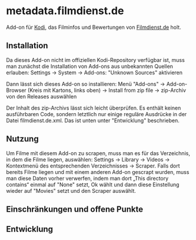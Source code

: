 # metadata.filmdienst.de
Add-on für [Kodi](https://github.com/xbmc), das Filminfos und Bewertungen von [Filmdienst.de](https://www.filmdienst.de/) holt.

## Installation
Da dieses Add-on nicht im offiziellen Kodi-Repository verfügbar ist, muss man zunächst die Installation von Add-ons aus unbekannten Quellen erlauben:
Settings -> System -> Add-ons: "Unknown Sources" aktivieren

Dann lässt sich dieses Add-on so installieren:
Menü "Add-ons" -> Add-on-Browser (Kreis mit Kartons, links oben) -> Install from zip file -> zip-Archiv von den Releases auswählen

Der Inhalt des zip-Archivs lässt sich leicht überprüfen. Es enthält keinen ausführbaren Code, sondern letztlich nur einige reguläre Ausdrücke in der Datei filmdienst.de.xml. Das ist unten unter "Entwicklung" beschrieben.


## Nutzung
Um Filme mit diesem Add-on zu scrapen, muss man es für das Verzeichnis, in dem die Filme liegen, auswählen:
Settings → Library → Videos -> Kontextmenü des entsprechenden Verzeichnisses -> Scraper.
Falls dort bereits Filme liegen und mit einem anderen Add-on gescrapt wurden, muss man diese Daten vorher verwerfen, indem man dort „This directory contains“ einmal auf "None" setzt, Ok wählt und dann diese Einstellung wieder auf "Movies" setzt und den Scraper auswählt. 

## Einschränkungen und offene Punkte

## Entwicklung
